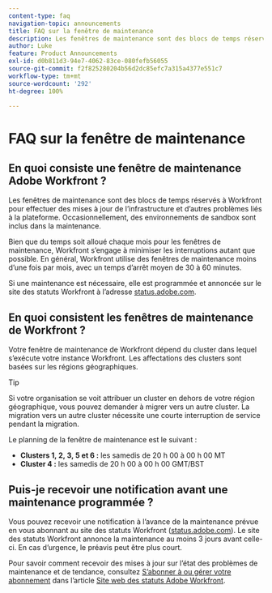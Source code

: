 ```yaml
---
content-type: faq
navigation-topic: announcements
title: FAQ sur la fenêtre de maintenance
description: Les fenêtres de maintenance sont des blocs de temps réservés à Workfront pour effectuer des mises à jour de l’infrastructure et d’autres problèmes liés à la plateforme. Occasionnellement, des environnements de sandbox sont inclus dans la maintenance.
author: Luke
feature: Product Announcements
exl-id: d0b811d3-94e7-4062-83ce-080fefb56055
source-git-commit: f2f825280204b56d2dc85efc7a315a4377e551c7
workflow-type: tm+mt
source-wordcount: '292'
ht-degree: 100%

---
```


# FAQ sur la fenêtre de maintenance

## En quoi consiste une fenêtre de maintenance Adobe Workfront ?

Les fenêtres de maintenance sont des blocs de temps réservés à Workfront pour effectuer des mises à jour de l’infrastructure et d’autres problèmes liés à la plateforme. Occasionnellement, des environnements de sandbox sont inclus dans la maintenance.

Bien que du temps soit alloué chaque mois pour les fenêtres de maintenance, Workfront s’engage à minimiser les interruptions autant que possible. En général, Workfront utilise des fenêtres de maintenance moins d’une fois par mois, avec un temps d’arrêt moyen de 30 à 60 minutes.

Si une maintenance est nécessaire, elle est programmée et annoncée sur le site des statuts Workfront à l’adresse [status.adobe.com](https://status.adobe.com/).

## En quoi consistent les fenêtres de maintenance de Workfront ?

Votre fenêtre de maintenance de Workfront dépend du cluster dans lequel s’exécute votre instance Workfront. Les affectations des clusters sont basées sur les régions géographiques.

>[!TIP]
>
>Si votre organisation se voit attribuer un cluster en dehors de votre région géographique, vous pouvez demander à migrer vers un autre cluster. La migration vers un autre cluster nécessite une courte interruption de service pendant la migration. <!--For more information, see [Migrating to another cluster](../../administration-and-setup/administrator-faqs/migrate-to-another-cluster.md).-->

Le planning de la fenêtre de maintenance est le suivant :

* **Clusters 1, 2, 3, 5 et 6 :** les samedis de 20 h 00 à 00 h 00 MT
* **Cluster 4 :** les samedis de 20 h 00 à 00 h 00 GMT/BST

## Puis-je recevoir une notification avant une maintenance programmée ?

Vous pouvez recevoir une notification à l’avance de la maintenance prévue en vous abonnant au site des statuts Workfront ([status.adobe.com](https://status.adobe.com/)). Le site des statuts Workfront annonce la maintenance au moins 3 jours avant celle-ci. En cas d’urgence, le préavis peut être plus court.

Pour savoir comment recevoir des mises à jour sur l’état des problèmes de maintenance et de tendance, consultez [S’abonner à ou gérer votre abonnement](../../workfront-basics/tips-tricks-and-troubleshooting/understand-the-status-site.md#managing-your-subscription) dans l’article [Site web des statuts Adobe Workfront](../../workfront-basics/tips-tricks-and-troubleshooting/understand-the-status-site.md).
